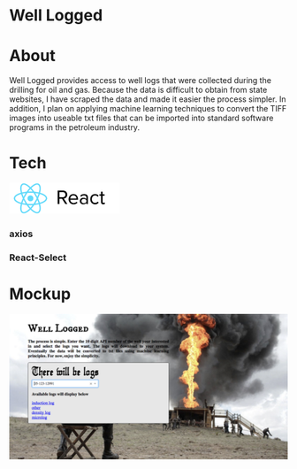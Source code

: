 # Well Logged

# About
Well Logged provides access to well logs that were collected during the drilling for oil and gas. Because the data is difficult to obtain from state websites, I have scraped the data and made it easier the process simpler. In addition, I plan on applying machine learning techniques to convert the TIFF images into useable txt files that can be imported into standard software programs in the petroleum industry.

# Tech
<img src="images/tech/react.png" alt="react" width="200px">
<h3>axios</h3>
<h3>React-Select</h3>

# Mockup
<img src="images/mockup.png" alt="mockup">

